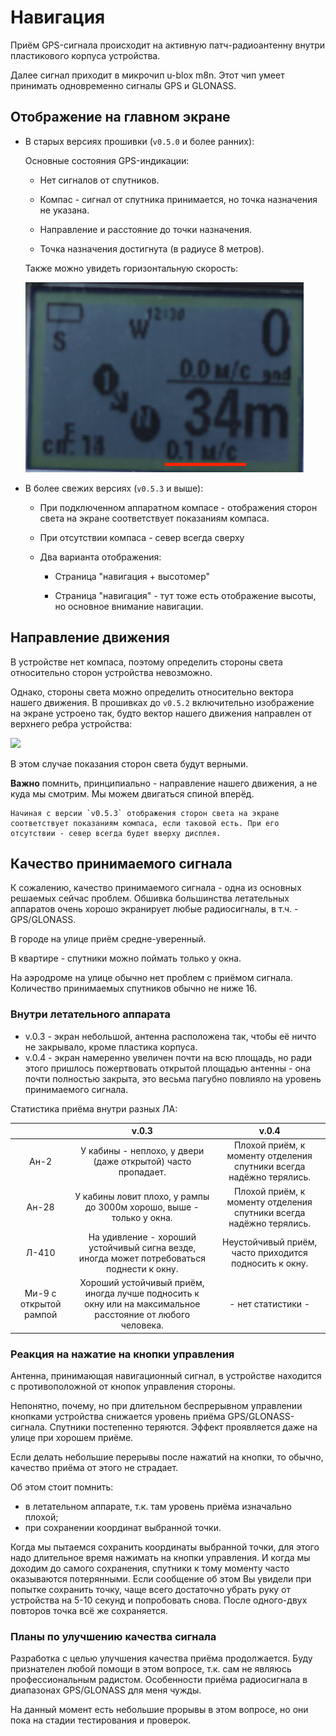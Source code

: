 # Навигация

Приём GPS-сигнала происходит на активную патч-радиоантенну внутри пластикового корпуса устройства.

Далее сигнал приходит в микрочип u-blox m8n. Этот чип умеет принимать одновременно сигналы GPS и GLONASS.


## Отображение на главном экране

* В старых версиях прошивки (`v0.5.0` и более ранних):

    Основные состояния GPS-индикации:
    
    * Нет сигналов от спутников.
    
    * Компас - сигнал от спутника принимается, но точка назначения не указана.
    
    * Направление и расстояние до точки назначения.
    
    * Точка назначения достигнута (в радиусе 8 метров).
    
    Также можно увидеть горизонтальную скорость:
    
    ![](img/05.horspeed.png)

* В более свежих версиях (`v0.5.3` и выше):
    
    * При подключенном аппаратном компасе - отображения сторон света на экране соответствует показаниям компаса.
        
    * При отсутствии компаса - север всегда сверху

    * Два варианта отображения:
        
        * Страница "навигация + высотомер"
        
        * Страница "навигация" - тут тоже есть отображение высоты, но основное внимание навигации.
    


## Направление движения

В устройстве нет компаса, поэтому определить стороны света относительно сторон устройства невозможно.

Однако, стороны света можно определить относительно вектора нашего движения. В прошивках до `v0.5.2` включительно изображение на экране устроено так, будто вектор нашего движения направлен от верхнего ребра устройства:

![](img/05.movedirect.jpg)

В этом случае показания сторон света будут верными.

**Важно** помнить, принципиально - направление нашего движения, а не куда мы смотрим. Мы можем двигаться спиной вперёд.

    Начиная с версии `v0.5.3` отображения сторон света на экране соответствует показаниям компаса, если таковой есть. При его отсутствии - север всегда будет вверху дисплея.


## Качество принимаемого сигнала

К сожалению, качество принимаемого сигнала - одна из основных решаемых сейчас проблем. Обшивка большинства летательных аппаратов очень хорошо экранирует любые радиосигналы, в т.ч. - GPS/GLONASS.

В городе на улице приём средне-уверенный.

В квартире - спутники можно поймать только у окна.

На аэродроме на улице обычно нет проблем с приёмом сигнала. Количество принимаемых спутников обычно не ниже 16.


### Внутри летательного аппарата

* v.0.3 - экран небольшой, антенна расположена так, чтобы её ничто не закрывало, кроме пластика корпуса.
* v.0.4 - экран намеренно увеличен почти на всю площадь, но ради этого пришлось пожертвовать открытой площадью антенны - она почти полностью закрыта, это весьма пагубно повлияло на уровень  принимаемого сигнала.

Статистика приёма внутри разных ЛА:

|                        | v.0.3                                                                                                      | v.0.4                                                                                                     |
|:----------------------:|:----------------------------------------------------------------------------------------------------------:|:---------------------------------------------------------------------------------------------------------:|
| Ан-2                   | У кабины - неплохо, у двери (даже открытой) часто пропадает.                                               | Плохой приём, к моменту отделения спутники всегда надёжно терялись.                                       |
| Ан-28                  | У кабины ловит плохо, у рампы до 3000м хорошо, выше - только у окна.                                       | Плохой приём, к моменту отделения спутники всегда надёжно терялись.                                       |
| Л-410                  | На удивление - хороший устойчивый сигна везде, иногда может потребоваться поднести к окну.                 | Неустойчивый приём, часто приходится подносить к окну.                                                    |
| Ми-9 с открытой рампой | Хороший устойчивый приём, иногда лучше подносить к окну или на максимальное расстояние от любого человека. | - нет статистики -                                                                                        |


### Реакция на нажатие на кнопки управления

Антенна, принимающая навигационный сигнал, в устройстве находится с противоположной от кнопок управления стороны.

Непонятно, почему, но при длительном беспрерывном управлении кнопками устройства снижается уровень приёма GPS/GLONASS-сигнала. Спутники постепенно теряются. Эффект проявляется даже на улице при хорошем приёме.

Если делать небольшие перерывы после нажатий на кнопки, то обычно, качество приёма от этого не страдает.

Об этом стоит помнить:

* в летательном аппарате, т.к. там уровень приёма изначально плохой;
* при сохранении координат выбранной точки.

Когда мы пытаемся сохранить координаты выбранной точки, для этого надо длительное время нажимать на кнопки управления. И когда мы доходим до самого сохранения, спутники к тому моменту часто оказываются потерянными. Если сообщение об этом Вы увидели при попытке сохранить точку, чаще всего достаточно убрать руку от устройства на 5-10 секунд и попробовать снова. После одного-двух повторов точка всё же сохраняется.


### Планы по улучшению качества сигнала

Разработка с целью улучшения качества приёма продолжается. Буду признателен любой помощи в этом вопросе, т.к. сам не являюсь профессиональным радистом. Особенности приёма радиосигнала в диапазонах GPS/GLONASS для меня чужды.

На данный момент есть небольшие прорывы в этом вопросе, но они пока на стадии тестирования и проверок.
